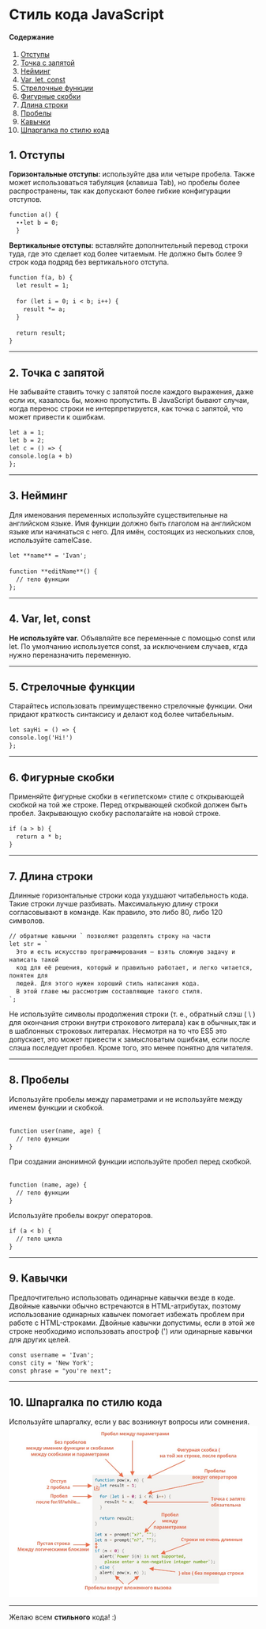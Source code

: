 # Стиль кода JavaScript
#### Содержание ####
1. [Отступы](#Отступы)
2. [Точка с запятой](#Точка_с_запятой)
3. [Нейминг](#Нейминг)
4. [Var, let, const](#Var,let,const)
5. [Стрелочные функции](#Стрелочные_функции)
6. [Фигурные скобки](#Фигурные_скобки)
7. [Длина строки](#Длина_строки)
8. [Пробелы](#Пробелы)
9. [Кавычки](#Кавычки)
10. [Шпаргалка по стилю кода](#Шпаргалка_по_стилю_кода)


## 1. Отступы ##

**Горизонтальные отступы:** используйте два или четыре пробела. Также может использоваться табуляция (клавиша Tab), но пробелы более распространены, так как допускают более гибкие конфигурации отступов.  
```
function а() {
  ∙∙let b = 0;
  }
``` 
**Вертикальные отступы:** вставляйте дополнительный перевод строки туда, где это сделает код более читаемым. Не должно быть более 9 строк кода подряд без вертикального отступа. 
```
function f(a, b) {
  let result = 1;
  
  for (let i = 0; i < b; i++) {
    result *= a;
  }
 
  return result;
}
```
***
## 2. Точка с запятой ##

Не забывайте ставить точку с запятой после каждого выражения, даже если их, казалось бы, можно пропустить. В JavaScript бывают случаи, когда перенос строки не интерпретируется, как точка с запятой, что может привести к ошибкам.
```
let a = 1;
let b = 2;
let c = () => {
console.log(a + b)
};
```
***
## 3. Нейминг ##

Для именования переменных используйте существительные на английском языке.
Имя функции должно быть глаголом на английском языке или начинаться с него. Для имён, состоящих из нескольких слов, используйте camelCase.
```
let **name** = 'Ivan'; 

function **editName**() {
  // тело функции
};
```
***
## 4. Var, let, const ##

**Не используйте var.** Объявляйте все переменные с помощью const или let. По умолчанию используется const, за исключением случаев, кгда нужно переназначить переменную. 
***
## 5. Стрелочные функции ##

Старайтесь использовать преимущественно стрелочные функции. Они придают краткость синтаксису и делают код более читабельным.
```
let sayHi = () => {
console.log('Hi!')
};
```
***
## 6. Фигурные скобки ##
Применяйте фигурные скобки в «египетском» стиле с открывающей скобкой на той же строке. Перед открывающей скобкой должен быть пробел. Закрывающую скобку располагайте на новой строке.
```
if (a > b) {
  return a * b;
}
```
***
## 7. Длина строки ##
Длинные горизонтальные строки кода ухудшают читабельность кода. Такие строки лучше разбивать.
Максимальную длину строки согласовывают в команде. Как правило, это либо 80, либо 120 символов.
```
// обратные кавычки ` позволяют разделять строку на части
let str = `
  Это и есть искусство программирования – взять сложную задачу и написать такой
  код для её решения, который и правильно работает, и легко читается, понятен для 
  людей. Для этого нужен хороший стиль написания кода.
  В этой главе мы рассмотрим составляющие такого стиля.
`;
```
Не используйте символы продолжения строки (т. е., обратный слэш ( \ ) для окончания строки внутри строкового литерала) как в обычных,так и в шаблонных строковых литералах. Несмотря на то что ES5 это допускает, это может привести к замысловатым ошибкам, если после слэша последует пробел. Кроме того, это менее понятно для читателя.
***
## 8. Пробелы ##
Используйте пробелы между параметрами и не используйте между именем функции и скобкой.
```

function user(name, age) {
  // тело функции
}
```
При создании анонимной функции используйте пробел перед скобкой.
```

function (name, age) {
  // тело функции
}
```
Используйте пробелы вокруг операторов.
```
if (a < b) {
  // тело цикла
}
```
***
## 9. Кавычки ##
Предпочтительно использовать одинарные кавычки везде в коде. Двойные кавычки обычно встречаются в HTML-атрибутах, поэтому использование одинарных кавычек помогает избежать проблем при работе с HTML-строками. Двойные кавычки допустимы, если в этой же строке необходимо использовать апостроф (') или одинарные кавычки для других целей.

```
const username = 'Ivan';
const city = 'New York';
const phrase = "you're next";
```
***
## 10. Шпаргалка по стилю кода ##
Используйте шпаргалку, если у вас возникнут вопросы или сомнения. 
![Шпаргалка с правилами синтаксиса](/img.jpg)
***
Желаю всем **стильного** кода! :)
